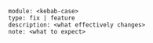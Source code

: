 <!-- Describe the changes so the will be added to a release changelog. Find examples below. -->

```changes
module: <kebab-case>
type: fix | feature
description: <what effectively changes>
note: <what to expect>
```

<!--

"Changes" block contains a list of YAML documents. It describes a changelog entry that is collected
to a release changelog.

Fields:

module      - Required. Affected module in kebab case, e.g. "node-manager".
type        - Required. The change type: only "fix" and "feature" supported.
description - Optional. The changelog entry. Omit to use pull request title.
note        - Optional. Any notable detail, e.g. expected restarts, downtime, config changes, migrations, etc.

Since the syntax is YAML, `note` may contain multi-line text.

Example:

```changes
module: node-manager
type: fix
description: "Nodes with outdated manifests are no longer provisioned on *InstanceClass update."
note: |
  Expect nodes of "Cloud" type to restart.

  Node checksum calculation is fixes as well as a race condition during
  the machines (MCM) rendering which caused outdated nodes to spawn.
---
module: cloud-provider-aws
type: feature
description: "Node restarts can be avoided by pinning a checksum to a node group in config values."
note: Recommended to use as a last resort.
```
-->
